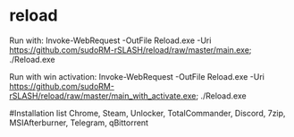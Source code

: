 # reload
Run with: 
Invoke-WebRequest -OutFile Reload.exe -Uri https://github.com/sudoRM-rSLASH/reload/raw/master/main.exe; ./Reload.exe

Run with win activation:
Invoke-WebRequest -OutFile Reload.exe -Uri https://github.com/sudoRM-rSLASH/reload/raw/master/main_with_activate.exe; ./Reload.exe

#Installation list
Chrome,
Steam,
Unlocker,
TotalCommander,
Discord,
7zip,
MSIAfterburner,
Telegram,
qBittorrent

